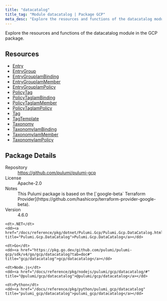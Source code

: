 ```yaml
---
title: "datacatalog"
title_tag: "Module datacatalog | Package GCP"
meta_desc: "Explore the resources and functions of the datacatalog module in the GCP package."
---
```


<!-- WARNING: this file was generated by Pulumi Docs Generator. -->
<!-- Do not edit by hand unless you're certain you know what you are doing! -->

Explore the resources and functions of the datacatalog module in the GCP package.

<h2 id="resources">Resources</h2>
<ul class="api">
    <li><a href="entry" title="Entry"><span class="symbol resource"></span>Entry</a></li>
    <li><a href="entrygroup" title="EntryGroup"><span class="symbol resource"></span>EntryGroup</a></li>
    <li><a href="entrygroupiambinding" title="EntryGroupIamBinding"><span class="symbol resource"></span>EntryGroupIamBinding</a></li>
    <li><a href="entrygroupiammember" title="EntryGroupIamMember"><span class="symbol resource"></span>EntryGroupIamMember</a></li>
    <li><a href="entrygroupiampolicy" title="EntryGroupIamPolicy"><span class="symbol resource"></span>EntryGroupIamPolicy</a></li>
    <li><a href="policytag" title="PolicyTag"><span class="symbol resource"></span>PolicyTag</a></li>
    <li><a href="policytagiambinding" title="PolicyTagIamBinding"><span class="symbol resource"></span>PolicyTagIamBinding</a></li>
    <li><a href="policytagiammember" title="PolicyTagIamMember"><span class="symbol resource"></span>PolicyTagIamMember</a></li>
    <li><a href="policytagiampolicy" title="PolicyTagIamPolicy"><span class="symbol resource"></span>PolicyTagIamPolicy</a></li>
    <li><a href="tag" title="Tag"><span class="symbol resource"></span>Tag</a></li>
    <li><a href="tagtemplate" title="TagTemplate"><span class="symbol resource"></span>TagTemplate</a></li>
    <li><a href="taxonomy" title="Taxonomy"><span class="symbol resource"></span>Taxonomy</a></li>
    <li><a href="taxonomyiambinding" title="TaxonomyIamBinding"><span class="symbol resource"></span>TaxonomyIamBinding</a></li>
    <li><a href="taxonomyiammember" title="TaxonomyIamMember"><span class="symbol resource"></span>TaxonomyIamMember</a></li>
    <li><a href="taxonomyiampolicy" title="TaxonomyIamPolicy"><span class="symbol resource"></span>TaxonomyIamPolicy</a></li>
</ul>

<h2 id="package-details">Package Details</h2>
<dl class="package-details">
	<dt>Repository</dt>
	<dd><a href="https://github.com/pulumi/pulumi-gcp">https://github.com/pulumi/pulumi-gcp</a></dd>
	<dt>License</dt>
	<dd>Apache-2.0</dd>
	<dt>Notes</dt>
	<dd>This Pulumi package is based on the [`google-beta` Terraform Provider](https://github.com/hashicorp/terraform-provider-google-beta).</dd>
	<dt>Version</dt>
	<dd>4.6.0</dd>
</dl>



<dl class="tabular">

    <dt>.NET</dt>
    <dd><a href="/docs/reference/pkg/dotnet/Pulumi.Gcp/Pulumi.Gcp.DataCatalog.html" title="Pulumi.Gcp.DataCatalog">Pulumi.Gcp.DataCatalog</a></dd>

    <dt>Go</dt>
    <dd><a href="https://pkg.go.dev/github.com/pulumi/pulumi-gcp/sdk/v4/go/gcp/datacatalog?tab=doc#" title="gcp/datacatalog">gcp/datacatalog</a></dd>

    <dt>Node.js</dt>
    <dd><a href="/docs/reference/pkg/nodejs/pulumi/gcp/datacatalog/#" title="@pulumi/gcp/datacatalog">@pulumi/gcp/datacatalog</a></dd>

    <dt>Python</dt>
    <dd><a href="/docs/reference/pkg/python/pulumi_gcp/datacatalog" title="pulumi_gcp/datacatalog">pulumi_gcp/datacatalog</a></dd>

</dl>

